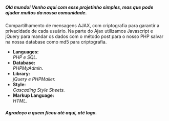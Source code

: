 <h5>Olá mundo! Venho aqui com esse projetinho simples, mas que pode ajudar muitos da nossa comunidade.</h5>
<p>Compartilhamento de mensagens AJAX, com criptografia para garantir a privacidade de cada usuário.
Na parte do Ajax utilizamos Javascript e jQuery para mandar os dados com o método post para o nosso PHP salvar na nossa database como md5 para criptografia.</p>



<ul>
<li>
  <strong>Languages: <br /></strong>
  <i>PHP e SQL.</i>
 </li>

<li>
  <strong>Database: </br /></strong>
  <i>PHPMyAdmin.</i>
</li>

<li>
  <strong>Library: <br /></strong>
  <i>jQuery e PHPMailer.</i>
</li>

<li>
  <strong>Style: <br /></strong>
  <i>Cascading Style Sheets.</i>
</li>

<li>
  <strong>Markup Language: <br /></strong>
  <i>HTML.</i>
</li>
</ul>

<h5>Agradeço a quem ficou até aqui, até logo.</h5>
